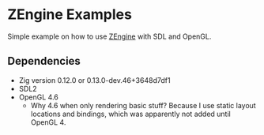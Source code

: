 # ZEngine Examples

Simple example on how to use [ZEngine](https://github.com/bluesillybeard/ZEngine) with SDL and OpenGL.

## Dependencies
- Zig version 0.12.0 or 0.13.0-dev.46+3648d7df1
- SDL2
- OpenGL 4.6
    - Why 4.6 when only rendering basic stuff? Because I use static layout locations and bindings, which was apparently not added until OpenGL 4.
